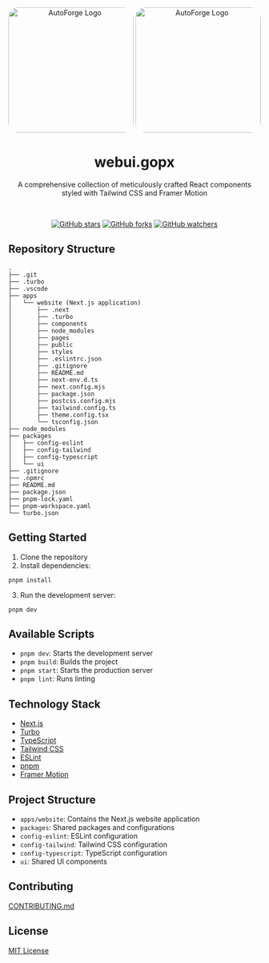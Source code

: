 <div align="center">

<div align="center">
  <img src="https://github.com/GopalVerma1303/webui.gopx/blob/724ad87fa1758d5881f0a2a14e9bb7cb484c311b/apps/website/public/webui-dark-rounded.png#gh-dark-mode-only" alt="AutoForge Logo" height="250" style="border-radius: 20px;">
  <img src="https://github.com/GopalVerma1303/webui.gopx/blob/724ad87fa1758d5881f0a2a14e9bb7cb484c311b/apps/website/public/webui-light-rounded.png#gh-light-mode-only" alt="AutoForge Logo" height="250" style="border-radius: 20px;">
</div>

# webui.gopx

A comprehensive collection of meticulously crafted React components styled with Tailwind CSS and Framer Motion

<br />

[![GitHub stars](https://img.shields.io/github/stars/GopalVerma1303/webui.gopx.svg?style=social&label=Star)](https://github.com/GopalVerma1303/webui.gopx)
[![GitHub forks](https://img.shields.io/github/forks/GopalVerma1303/webui.gopx.svg?style=social&label=Fork)](https://github.com/GopalVerma1303/webui.gopx/fork)
[![GitHub watchers](https://img.shields.io/github/watchers/GopalVerma1303/webui.gopx.svg?style=social&label=Watch)](https://github.com/GopalVerma1303/webui.gopx)

</div>

## Repository Structure

```
.
├── .git
├── .turbo
├── .vscode
├── apps
│   └── website (Next.js application)
│       ├── .next
│       ├── .turbo
│       ├── components
│       ├── node_modules
│       ├── pages
│       ├── public
│       ├── styles
│       ├── .eslintrc.json
│       ├── .gitignore
│       ├── README.md
│       ├── next-env.d.ts
│       ├── next.config.mjs
│       ├── package.json
│       ├── postcss.config.mjs
│       ├── tailwind.config.ts
│       ├── theme.config.tsx
│       └── tsconfig.json
├── node_modules
├── packages
│   ├── config-eslint
│   ├── config-tailwind
│   ├── config-typescript
│   └── ui
├── .gitignore
├── .npmrc
├── README.md
├── package.json
├── pnpm-lock.yaml
├── pnpm-workspace.yaml
└── turbo.json
```

## Getting Started

1. Clone the repository
2. Install dependencies:
```
pnpm install
```
3. Run the development server:
```
pnpm dev
```
## Available Scripts

- `pnpm dev`: Starts the development server
- `pnpm build`: Builds the project
- `pnpm start`: Starts the production server
- `pnpm lint`: Runs linting

## Technology Stack

- [Next.js](https://nextjs.org/)
- [Turbo](https://turbo.build/)
- [TypeScript](https://www.typescriptlang.org/)
- [Tailwind CSS](https://tailwindcss.com/)
- [ESLint](https://eslint.org/)
- [pnpm](https://pnpm.io/)
- [Framer Motion](https://www.framer.com/motion/)

## Project Structure

- `apps/website`: Contains the Next.js website application
- `packages`: Shared packages and configurations
- `config-eslint`: ESLint configuration
- `config-tailwind`: Tailwind CSS configuration
- `config-typescript`: TypeScript configuration
- `ui`: Shared UI components 

## Contributing

[CONTRIBUTING.md](https://github.com/GopalVerma1303/webui.gopx/blob/main/CONTRIBUTING.md)

## License

[MIT License](https://github.com/GopalVerma1303/webui.gopx/blob/main/LICENSE)

